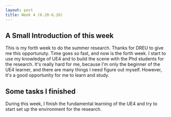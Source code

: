 ```yaml
---
layout: post
title: Week 4 (6.20-6.26)
---
```

## A Small Introduction of this week

This is my forth week to do the summer research. Thanks for DREU to give me this opportunuty. Time goes so fast, and now is the forth week. I start to use my knowledge of UE4 and to build the scene with the Phd students for the research. It's really hard for me, because I'm only the beginner of the UE4 learner, and there are many things I need figure out myself. However, it's a good opportunity for me to learn and study. 

## Some tasks I finished

During this week, I finish the fundamental learning of the UE4 and try to start set up the environment for the research. 



